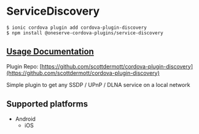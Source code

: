 # ServiceDiscovery

```
$ ionic cordova plugin add cordova-plugin-discovery
$ npm install @oneserve-cordova-plugins/service-discovery
```

## [Usage Documentation](https://oneserve.gitbook.io/oneserve-cordova-plugins/plugins/service-discovery/)

Plugin Repo: [https://github.com/scottdermott/cordova-plugin-discovery](https://github.com/scottdermott/cordova-plugin-discovery)

Simple plugin to get any SSDP / UPnP / DLNA service on a local network

## Supported platforms

- Android
  - iOS
  


